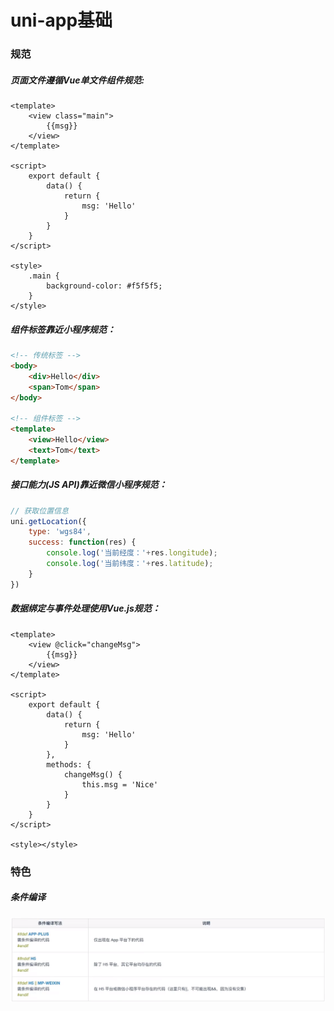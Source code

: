 # uni-app基础
###  规范
##### 页面文件遵循Vue单文件组件规范:
```vue
<template>
    <view class="main">
        {{msg}}	
    </view>
</template>

<script>
	export default {
        data() {
            return {
				msg: 'Hello'
            }
        }
    }
</script>

<style>
    .main {
        background-color: #f5f5f5;
    }
</style>

```

##### 组件标签靠近小程序规范：

```html
<!-- 传统标签 -->
<body>
	<div>Hello</div>
	<span>Tom</span>
</body>

<!-- 组件标签 -->
<template>
	<view>Hello</view>
    <text>Tom</text>
</template>
```

##### 接口能力(JS API)靠近微信小程序规范：

```javascript
// 获取位置信息
uni.getLocation({
    type: 'wgs84',
    success: function(res) {
        console.log('当前经度：'+res.longitude);
        console.log('当前纬度：'+res.latitude);
    }
})
```

##### 数据绑定与事件处理使用Vue.js规范：

```vue
<template>
	<view @click="changeMsg">
    	{{msg}}
    </view>
</template>

<script>
	export default {
        data() {
            return {
                msg: 'Hello'
            }
        },
        methods: {
            changeMsg() {
                this.msg = 'Nice'
            }
        }
    }
</script>

<style></style>
```

### 特色

##### 条件编译

![uniapp_if](assets/uniapp_if.png)



